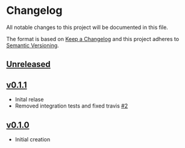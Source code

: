 # Changelog
All notable changes to this project will be documented in this file.

The format is based on [Keep a Changelog](http://keepachangelog.com/en/1.0.0/)
and this project adheres to [Semantic Versioning](http://semver.org/spec/v2.0.0.html).

## [Unreleased]

## [v0.1.1]
- Inital relase
- Removed integration tests and fixed travis [#2](https://github.com/xmidt-org/caduceator/pull/2)

## [v0.1.0]
- Initial creation

[Unreleased]: https://github.com/xmidt-org/__PROJECT__/compare/v0.1.1..HEAD
[v0.1.1]: https://github.com/xmidt-org/__PROJECT__/compare/v0.1.0...v0.1.1
[v0.1.0]: https://github.com/xmidt-org/__PROJECT__/compare/0.0.0...v0.1.0
